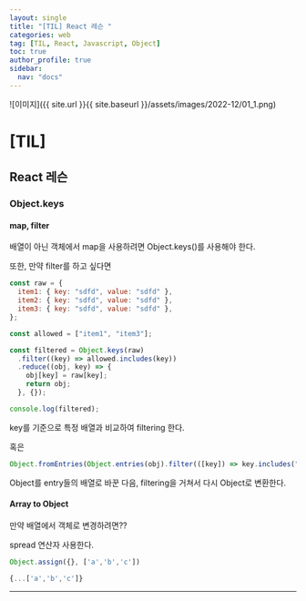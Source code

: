 ```yaml
---
layout: single
title: "[TIL] React 레슨 "
categories: web
tag: [TIL, React, Javascript, Object]
toc: true
author_profile: true
sidebar:
  nav: "docs"
---
```


![이미지]({{ site.url }}{{ site.baseurl }}/assets/images/2022-12/01_1.png)

# [TIL]

## React 레슨

### Object.keys

#### map, filter

배열이 아닌 객체에서 map을 사용하려면
Object.keys()를 사용해야 한다.

또한, 만약 filter를 하고 싶다면

```jsx
const raw = {
  item1: { key: "sdfd", value: "sdfd" },
  item2: { key: "sdfd", value: "sdfd" },
  item3: { key: "sdfd", value: "sdfd" },
};

const allowed = ["item1", "item3"];

const filtered = Object.keys(raw)
  .filter((key) => allowed.includes(key))
  .reduce((obj, key) => {
    obj[key] = raw[key];
    return obj;
  }, {});

console.log(filtered);
```

key를 기준으로 특정 배열과 비교하여 filtering 한다.

혹은

```jsx
Object.fromEntries(Object.entries(obj).filter(([key]) => key.includes("Name")));
```

Object를 entry들의 배열로 바꾼 다음, filtering을 거쳐서 다시 Object로 변환한다.

#### Array to Object

만약 배열에서 객체로 변경하려면??

spread 연산자 사용한다.

```jsx
Object.assign({}, ['a','b','c'])

{...['a','b','c']}
```

<hr>
